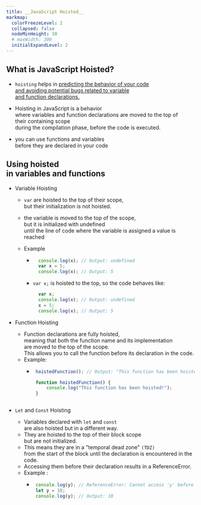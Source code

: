 ```yaml
---
title: __JavaScript Hoisted__
markmap: 
  colorFreezeLevel: 2 
  collapsed: false
  nodeMinHeight: 30
  # maxWidth: 300
  initialExpandLevel: 2
---
```


## What is JavaScript Hoisted?
- 
  `hoisting` helps in <ins>predicting the behavior of your code<br/> and avoiding potential bugs related to variable <br/>and function declarations.</ins>

- Hoisting in JavaScript is a behavior <br/>where variables and function declarations are moved to the top of <br/>their containing scope<br/> during the compilation phase, before the code is executed. 

- you can use functions and variables<br/>before they are declared in your code
  
## Using hoisted <br/>in variables and functions 
- Variable Hoisting
  - `var` are hoisted to the top of their scope, <br/>but their initialization is not hoisted.
  - the variable is moved to the top of the scope, <br/>but it is initialized with undefined <br/>until the line of code where the variable is assigned a value is reached
  - Example 

    -   ```javascript
          console.log(x); // Output: undefined
          var x = 5;
          console.log(x); // Output: 5
        ```
    -  `var x;` is hoisted to the top, so the code behaves like:

        ```javascript
          var x;
          console.log(x); // Output: undefined
          x = 5;
          console.log(x); // Output: 5
        ```

- Function Hoisting
  - Function declarations are fully hoisted, <br/>meaning that both the function name and its implementation <br/>are moved to the top of the scope. <br/>This allows you to call the function before its declaration in the code.
  - Example:
    -  ```javascript
        hoistedFunction(); // Output: "This function has been hoisted!"

        function hoistedFunction() {
            console.log("This function has been hoisted!");
        }
      ```
- `Let` and `Const` Hoisting
  - Variables declared with `let` and `const` <br/>are also hoisted but in a different way. 
  - They are hoisted to the top of their block scope <br/>but are not initialized. 
  - This means they are in a "temporal dead zone" `(TDZ)` <br/>from the start of the block until the declaration is encountered in the code. 
  - Accessing them before their declaration results in a ReferenceError.
  - Example :
    -  ```javascript
        console.log(y); // ReferenceError: Cannot access 'y' before initialization
        let y = 10;
        console.log(y); // Output: 10
      ```


